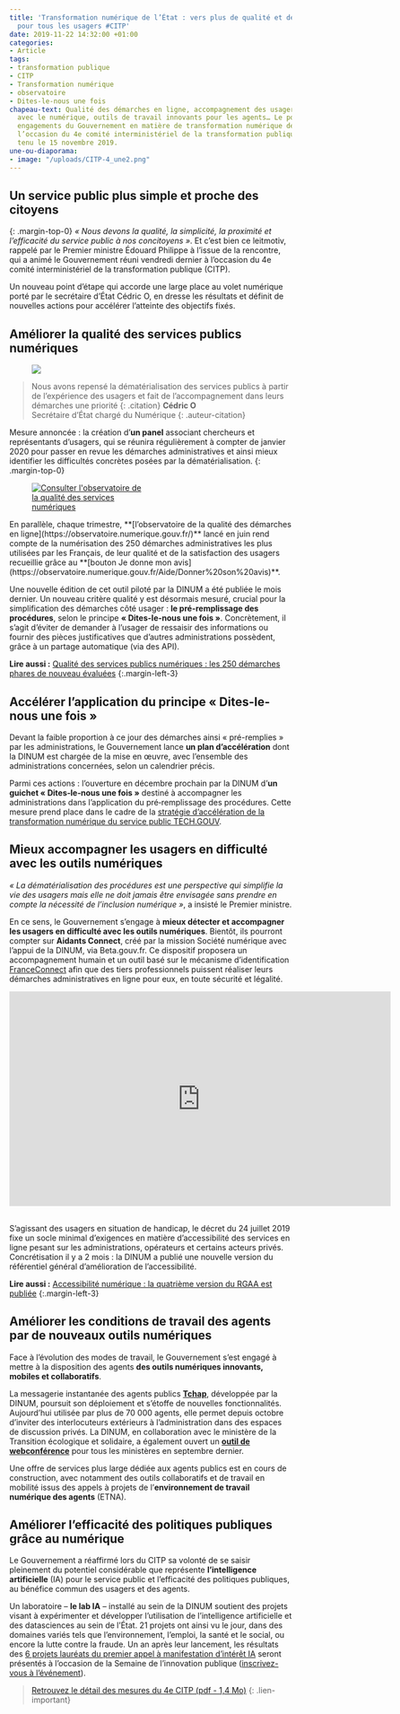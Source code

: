 ```yaml
---
title: 'Transformation numérique de l’État : vers plus de qualité et de simplicité
  pour tous les usagers #CITP'
date: 2019-11-22 14:32:00 +01:00
categories:
- Article
tags:
- transformation publique
- CITP
- Transformation numérique
- observatoire
- Dites-le-nous une fois
chapeau-text: Qualité des démarches en ligne, accompagnement des usagers en difficulté
  avec le numérique, outils de travail innovants pour les agents… Le point sur les
  engagements du Gouvernement en matière de transformation numérique de l’État, à
  l’occasion du 4e comité interministériel de la transformation publique qui s’est
  tenu le 15 novembre 2019.
une-ou-diaporama:
- image: "/uploads/CITP-4_une2.png"
---
```


## Un service public plus simple et proche des citoyens
{: .margin-top-0}
*« Nous devons la qualité, la simplicité, la proximité et l’efficacité du service public à nos concitoyens »*. Et c’est bien ce leitmotiv, rappelé par le Premier ministre Édouard Philippe à l’issue de la rencontre, qui a animé le Gouvernement réuni vendredi dernier à l’occasion du 4e comité interministériel de la transformation publique (CITP).

Un nouveau point d’étape qui accorde une large place au volet numérique porté par le secrétaire d’État Cédric O, en dresse les résultats et définit de nouvelles actions pour accélérer l’atteinte des objectifs fixés.

## Améliorer la qualité des services publics numériques

<figure class='image-center' style='width: 90%;'><img src="/uploads/citp4-cedric-o.jpg"></figure>

> Nous avons repensé la dématérialisation des services publics à partir de l’expérience des usagers et fait de l’accompagnement dans leurs démarches une priorité
{: .citation}
> **Cédric O** 
> <br>Secrétaire d’État chargé du Numérique
{: .auteur-citation}

Mesure annoncée : la création d’**un panel** associant chercheurs et représentants d’usagers, qui se réunira régulièrement à compter de janvier 2020 pour passer en revue les démarches administratives et ainsi mieux identifier les difficultés concrètes posées par la dématérialisation.
{: .margin-top-0}

<figure class='image-left' style='width: 40%;'><a href="https://observatoire.numerique.gouv.fr/"><img src="/uploads/capture-observatoire-oct2019-851502.png" alt="Consulter l'observatoire de la qualité des services numériques"/></a>
</figure>En parallèle, chaque trimestre, **[l’observatoire de la qualité des démarches en ligne](https://observatoire.numerique.gouv.fr/)** lancé en juin rend compte de la numérisation des 250 démarches administratives les plus utilisées par les Français, de leur qualité et de la satisfaction des usagers recueillie grâce au **[bouton Je donne mon avis](https://observatoire.numerique.gouv.fr/Aide/Donner%20son%20avis)**.

Une nouvelle édition de cet outil piloté par la DINUM a été publiée le mois dernier. Un nouveau critère qualité y est désormais mesuré, crucial pour la simplification des démarches côté usager : **le pré-remplissage des procédures**, selon le principe **« Dites-le-nous une fois »**. Concrètement, il s’agit d’éviter de demander à l’usager de ressaisir des informations ou fournir des pièces justificatives que d’autres administrations possèdent, grâce à un partage automatique (via des API).

**Lire aussi :** [Qualité des services publics numériques : les 250 démarches phares de nouveau évaluées](https://www.numerique.gouv.fr/actualites/qualite-des-services-publics-numeriques-les-250-demarches-phares-de-nouveau-evaluees/)
{:.margin-left-3}

## Accélérer l’application du principe « Dites-le-nous une fois »

Devant la faible proportion à ce jour des démarches ainsi « pré-remplies » par les administrations, le Gouvernement lance **un plan d’accélération** dont la DINUM est chargée de la mise en œuvre, avec l’ensemble des administrations concernées, selon un calendrier précis.

Parmi ces actions : l’ouverture en décembre prochain par la DINUM d’**un guichet « Dites‑le‑nous une fois »** destiné à accompagner les administrations dans l’application du pré‑remplissage des procédures. Cette mesure prend place dans le cadre de la [stratégie d’accélération de la transformation numérique du service public TECH.GOUV](https://www.numerique.gouv.fr/publication/tech-gouv-strategie-et-feuille-de-route-2019-2021/).

## Mieux accompagner les usagers en difficulté avec les outils numériques

*« La dématérialisation des procédures est une perspective qui simplifie la vie des usagers mais elle ne doit jamais être envisagée sans prendre en compte la nécessité de l’inclusion numérique »*, a insisté le Premier ministre.

En ce sens, le Gouvernement s’engage à **mieux détecter et accompagner les usagers en difficulté avec les outils numériques**. Bientôt, ils pourront compter sur **Aidants Connect**, créé par la mission Société numérique avec l’appui de la DINUM, via Beta.gouv.fr. Ce dispositif proposera un accompagnement humain et un outil basé sur le mécanisme d’identification [FranceConnect](https://www.franceconnect.gouv.fr/) afin que des tiers professionnels puissent réaliser leurs démarches administratives en ligne pour eux, en toute sécurité et légalité.

<iframe frameborder="0" width="680" height="383" src="https://www.dailymotion.com/embed/video/x7obr5q" allowfullscreen allow="autoplay"></iframe>
<br>
<br>

S’agissant des usagers en situation de handicap, le décret du 24 juillet 2019 fixe un socle minimal d’exigences en matière d’accessibilité des services en ligne pesant sur les administrations, opérateurs et certains acteurs privés. Concrétisation il y a 2 mois : la DINUM a publié une nouvelle version du référentiel général d’amélioration de l’accessibilité.

**Lire aussi :** [Accessibilité numérique : la quatrième version du RGAA est publiée](https://www.numerique.gouv.fr/actualites/accessibilite-numerique-la-quatrieme-version-du-rgaa-est-publiee/)
{:.margin-left-3}

## Améliorer les conditions de travail des agents par de nouveaux outils numériques
Face à l’évolution des modes de travail, le Gouvernement s’est engagé à mettre à la disposition des agents **des outils numériques innovants, mobiles et collaboratifs**.

La messagerie instantanée des agents publics **[Tchap](https://www.tchap.gouv.fr/)**, développée par la DINUM, poursuit son déploiement et s’étoffe de nouvelles fonctionnalités. Aujourd’hui utilisée par plus de 70 000 agents, elle permet depuis octobre d’inviter des interlocuteurs extérieurs à l’administration dans des espaces de discussion privés. La DINUM, en collaboration avec le ministère de la Transition écologique et solidaire, a également ouvert un **[outil de webconférence](https://webconf.numerique.gouv.fr/)** pour tous les ministères en septembre dernier.

Une offre de services plus large dédiée aux agents publics est en cours de construction, avec notamment des outils collaboratifs et de travail en mobilité issus des appels à projets de l’**environnement de travail numérique des agents** (ETNA).

## Améliorer l’efficacité des politiques publiques grâce au numérique

Le Gouvernement a réaffirmé lors du CITP sa volonté de se saisir pleinement du potentiel considérable que représente **l’intelligence artificielle** (IA) pour le service public et l’efficacité des politiques publiques, au bénéfice commun des usagers et des agents.

Un laboratoire – **le lab IA** – installé au sein de la DINUM soutient des projets visant à expérimenter et développer l’utilisation de l’intelligence artificielle et des datasciences au sein de l’État. 21 projets ont ainsi vu le jour, dans des domaines variés tels que l’environnement, l’emploi, la santé et le social, ou encore la lutte contre la fraude. Un an après leur lancement, les résultats des [6 projets lauréats du premier appel à manifestation d’intérêt IA](https://www.numerique.gouv.fr/actualites/intelligence-artificielle-6-projets-selectionnes-pour-etre-experimentes-dans-les-services-publics/) seront présentés à l’occasion de la Semaine de l’innovation publique ([inscrivez-vous à l’événement](https://www.eventbrite.fr/e/billets-ami-ia-1-presentation-des-resultats-et-echanges-avec-les-laureats-78620041661)).

> [Retrouvez le détail des mesures du 4e CITP (pdf - 1,4 Mo)](/uploads/dossier_de_presse-4eme_comite_interministeriel_de_la_transformation_publique.pdf)
{: .lien-important}